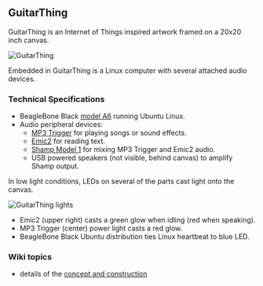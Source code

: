 ## GuitarThing

GuitarThing is an Internet of Things inspired artwork framed on a 20x20 inch canvas.

![GuitarThing](https://github.com/cjdaly/GuitarThing/wiki/images/GuitarThing.jpg)

Embedded in GuitarThing is a Linux computer with several attached audio devices.

### Technical Specifications

* BeagleBone Black [model A6](http://elinux.org/Beagleboard:BeagleBoneBlack) running Ubuntu Linux.
* Audio peripheral devices:
  * [MP3 Trigger](https://www.sparkfun.com/products/11029) for playing songs or sound effects.
  * [Emic2](https://www.sparkfun.com/products/11711) for reading text.
  * [Shamp Model 1](https://github.com/cjdaly/shamp) for mixing MP3 Trigger and Emic2 audio.
  * USB powered speakers (not visible, behind canvas) to amplify Shamp output.

In low light conditions, LEDs on several of the parts cast light onto the canvas.

![GuitarThing lights](https://github.com/cjdaly/GuitarThing/wiki/images/GuitarThing-lights.jpg)

* Emic2 (upper right) casts a green glow when idling (red when speaking).
* MP3 Trigger (center) power light casts a red glow.
* BeagleBone Black Ubuntu distribution ties Linux heartbeat to blue LED.

### Wiki topics

* details of the [concept and construction](https://github.com/cjdaly/GuitarThing/wiki/Concept-and-Construction)

